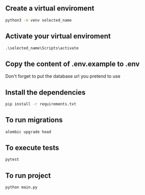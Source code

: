 ## Create a virtual enviroment
```cmd
python3 -m venv selected_name
```

## Activate your virtual enviroment
```cmd
.\selected_name\Scripts\activate
```

## Copy the content of .env.example to .env 
Don't forget to put the database url you pretend to use

## Install the dependencies
```cmd
pip install -r requirements.txt
```
## To run migrations
```cmd
alembic upgrade head
```

## To execute tests
```python
pytest
```

## To run project
```python
python main.py
```
